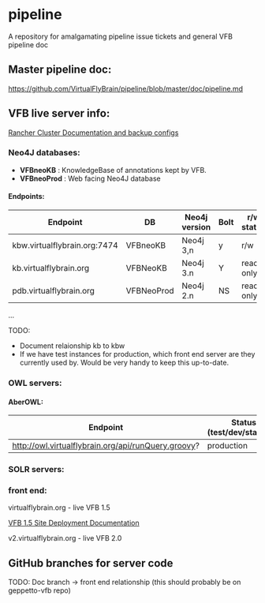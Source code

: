 # pipeline
A repository for amalgamating pipeline issue tickets and general VFB pipeline doc

## Master pipeline doc:

https://github.com/VirtualFlyBrain/pipeline/blob/master/doc/pipeline.md

## VFB live server info:
[Rancher Cluster Documentation and backup configs](https://github.com/VirtualFlyBrain/RancherServices/blob/master/README.md)

### Neo4J databases:

* **VFBneoKB** : KnowledgeBase of annotations kept by VFB.
* **VFBneoProd** :  Web facing Neo4J database

#### Endpoints: 

 Endpoint | DB | Neo4j version | Bolt | r/w status | Behind VPN | Status in pipeline (test/dev/staging/prod) | backup link |
 --- | ----| --- | --- | --- | ----| ---- | ---
 kbw.virtualflybrain.org:7474 | VFBneoKB | Neo4j 3,n | y | r/w | Y | prod | [backup/deploy](https://blanik.inf.ed.ac.uk:8079/view/NEO4j/job/Backup%20KB%20on%20rancher/)
kb.virtualflybrain.org   | VFBNeoKB | Neo4j 3.n | Y | read only | N | ? | [update](https://blanik.inf.ed.ac.uk:8079/view/Rancher/job/Sync_Servers/) |
pdb.virtualflybrain.org  | VFBNeoProd |  Neo4j 2.n | NS | read only | N | prod?| |
...

TODO: 
 - Document relaionship kb to kbw
 - If we have test instances for production, which front end server are they currently used by.  Would be very handy to keep this up-to-date.

### OWL servers:

#### AberOWL: 
 Endpoint |  Status in pipeline (test/dev/staging/production) |
 --- | ----
http://owl.virtualflybrain.org/api/runQuery.groovy? | production

### SOLR servers:

### front end:

virtualflybrain.org - live VFB 1.5

[VFB 1.5 Site Deployment Documentation](https://github.com/VirtualFlyBrain/VFB/blob/master/deploy/README.md)

v2.virtualflybrain.org - live VFB 2.0

## GitHub branches for server code

TODO: Doc branch -> front end relationship (this should probably be on geppetto-vfb repo)

